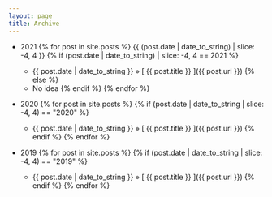 ```yaml
---
layout: page
title: Archive
---
```


- 2021
{% for post in site.posts %}
  {{ (post.date | date_to_string) | slice: -4, 4 }}
  {% if (post.date | date_to_string) | slice: -4, 4 == 2021 %}
    - {{ post.date | date_to_string }} &raquo; [ {{ post.title }} ]({{ post.url }})
  {% else %}
    - No idea
  {% endif %}
{% endfor %}

 - 2020
{% for post in site.posts %}
  {% if (post.date | date_to_string | slice: -4, 4) == "2020" %}
    - {{ post.date | date_to_string }} &raquo; [ {{ post.title }} ]({{ post.url }})
  {% endif %}
{% endfor %}

 - 2019
{% for post in site.posts %}
  {% if (post.date | date_to_string | slice: -4, 4) == "2019" %}
    - {{ post.date | date_to_string }} &raquo; [ {{ post.title }} ]({{ post.url }})
  {% endif %}
{% endfor %}
